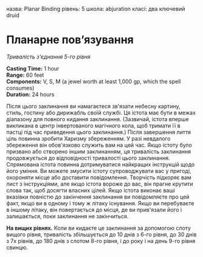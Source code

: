 назва: Planar Binding рівень: 5 школа: abjuration класі: два ключевий druid

# Планарне пов’язування
_Тривалість з'єднання 5-го рівня_


**Casting Time:** 1 hour    
**Range:** 60 feet    
**Components:** V, S, M (a jewel worth at least 1,000 gp, which the spell consumes)    
**Duration:** 24 hours

Після цього заклинання ви намагаєтеся зв'язати небесну картину, стиль, гостину або дирижабль своїй службі. Ця істота має бути в межах діапазону для повного кидання заклинання. (Зазвичай, істота вперше викликана в центр інвертованого магічного кола, щоб тримати її в пастці під час приведення цього заклинання.) Після завершення лиття ціль повинна зробити Харизму збереженням. У разі невдалого збереження він обов'язково служить вам на цей час. Якщо істоту було призвано або створено іншим заклинанням, ця тривалість заклинання продовжується до відповідності тривалості цього заклинання.    
Спрямована істота повинна дотримуватися найкращих інструкцій щодо його уміння. Ви можете змусити істоту супроводжувати вас у пригоді, охороняти місце або доставити повідомлення. Творчість підкоряє вам лист з інструкціями, але якщо істота вороже до вас, він прагне крутити слова так, щоб досягти власних цілей. Якщо істота виконає ваші вказівки повністю до закінчення заклинання ви повідомляєте про цей факт, якщо ви в одному і тому ж літаку існування. Якщо ви перебуваєте в іншому літаку, він повертається до місця, де ви прив'язали його і залишається, поки заклинання не закінчиться.

**На вищих рівнях.** Коли ви кидаєте це заклинання за допомогою слоту вищого рівня, тривалість збільшується до 10 днів з 6-го рівня, до 30 днів з 7х рівнів, до 180 днів з слотом 8-го рівня, і до року і на день 9-го рівня свинцю. 

